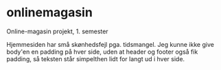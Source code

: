 # onlinemagasin
Online-magasin projekt, 1. semester

Hjemmesiden har små skønhedsfejl pga. tidsmangel. 
Jeg kunne ikke give body'en en padding på hver side, uden at header og footer også fik padding, så teksten står simpelthen lidt for langt ud i hver side.
